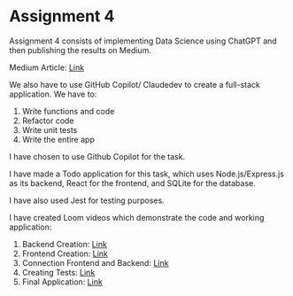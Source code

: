 # Assignment 4

Assignment 4 consists of implementing Data Science using ChatGPT and then publishing the results on Medium.

Medium Article: [Link](https://medium.com/@ronakmalkan2062001/predicting-medical-insurance-costs-a-data-science-journey-using-gradient-boosting-b42cbea9b123)

We also have to use GitHub Copilot/ Claudedev to create a full-stack application. We have to:

1. Write functions and code
2. Refactor code
3. Write unit tests
4. Write the entire app

I have chosen to use Github Copilot for the task.

I have made a Todo application for this task, which uses Node.js/Express.js as its backend, React for the frontend, and SQLite for the database.

I have also used Jest for testing purposes.

I have created Loom videos which demonstrate the code and working application:

1. Backend Creation: [Link](https://www.loom.com/share/7ac1523cd46c4aa68a9dfbcd7c4c2e88?sid=b4356853-6c37-4fe3-928a-88811b402bf2)
2. Frontend Creation: [Link](https://www.loom.com/share/54a132cb9f3f4901a43a3f9f03dfbf46?sid=67f44011-4e7f-4ffa-a27a-019b8bc661cf)
3. Connection Frontend and Backend: [Link](https://www.loom.com/share/6bc09babedda492d925e79967350fdbe?sid=0d6b3f72-a800-4561-891c-76afb5f9dcc0)
4. Creating Tests: [Link](https://www.loom.com/share/d2f4326846f84ff2911d2ac9fd04c46b?sid=126762b5-21b3-4987-9849-e6bc4ff4e5ef)
5. Final Application: [Link](https://www.loom.com/share/b03ac66a1143409bba75950b71fd815d?sid=36e0f4ab-7c41-43c7-92d1-975ad071f5e1)
